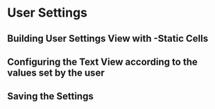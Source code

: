 # User Settings

## Building User Settings View with -Static Cells

## Configuring the Text View according to the values set by the user

## Saving the Settings
